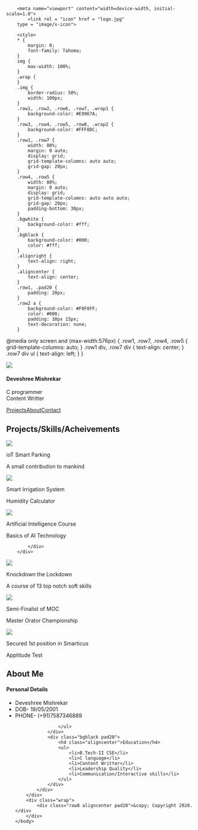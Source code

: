 
<html>
	<head>
		<title>My First HTML Page</title>

		<meta name="viewport" content="width=device-width, initial-scale=1.0">
		    <link rel = "icon" href = "logo.jpg" 
        type = "image/x-icon"> 

		<style>
		* {
			margin: 0;
			font-family: Tahoma;
		}
		img {
			max-width: 100%;
		}
		.wrap {
		}
		.img {
			border-radius: 50%;
			width: 100px;
		}
		.row1, .row2, .row6, .row7, .wrap1 {
			background-color: #E9967A;
		}
		.row3, .row4, .row5, .row8, .wrap2 {
			background-color: #FFF8DC;
		}
        .row1, .row7 {
			width: 80%;
			margin: 0 auto;
			display: grid;
			grid-template-columns: auto auto;
			grid-gap: 20px;
		}
		.row4, .row5 {
			width: 80%;
			margin: 0 auto;
			display: grid;
			grid-template-columns: auto auto auto;
			grid-gap: 20px;
			padding-bottom: 30px;
		}
		.bgwhite {
			background-color: #fff;
		}
		.bgblack {
			background-color: #000;
			color: #fff;
		}
		.alignright {
			text-align: right;
		}
		.aligncenter {
			text-align: center;
		}
		.row1, .pad20 {
			padding: 20px;
		}
		.row2 a {
			background-color: #F0F8FF;
			color: #000;
			padding: 10px 15px;
			text-decoration: none;
		}

 @media only screen and (max-width:576px) {
			.row1, .row7, .row4, .row5 {
				grid-template-columns: auto;
			}
			.row1 div, .row7 div {
				text-align: center;
			}
			.row7 div ul {
				text-align: left;
			}
		}
		</style>
	</head>
<body>
		<div class="wrap1">
			<div class="row1">
				<div><img src="deveshree.jpg" class="img"></div>
				<div class="alignright pad20">
					<h4>Deveshree Mishrekar</h4>
					<p>C programmer<br>
					Content Writter</p>
				</div>
			</div>
		</div>
		<div class="wrap">
			<div class="row2 aligncenter pad20">
				<a href="">Projects</a><a href="">About</a><a href="">Contact</a>
			</div>
		</div>
		<div class="wrap">
			<div class="row3 aligncenter pad20">
				<h2>Projects/Skills/Acheivements</h2>
			</div>
		</div>
<div class="wrap2">
			<div class="row4">
				<div>
					<img src="IoT SP.jpg">
					<p>ioT Smart Parking</p>
					<p>A small contribution to mankind</p>
				</div>
				<div>
					<img src="humidity.jpeg">
					<p>Smart Irrigation System</p>
					<p>Humidity Calculator</p>
				</div>
				<div>
					<img src="AI.JPG">
					<p>Artificial Intelligence Course</p>
					<p>Basics of AI Technology</p>
				</div>
				
			</div>
		</div>

<div class="wrap2">
			<div class="row5">
				<div>
					<img src="Knock.JPG">
					<p>Knockdown the Lockdown</p>
					<p>A course of 13 top notch soft skills</p>
				</div>
				<div>
					<img src="MOC.JPG">
					<p>Semi-Finalist of MOC</p>
					<p>Master Orator Championship</p>
				</div>
				<div>
					<img src="Smarticus.PNG">
					<p>Secured 1st position in Smarticus</p>
					<p>Apptitude Test </p>
				</div>
			</div>
		</div>
		<div class="wrap">
			<div class="row6 aligncenter pad20">
				<h2>About Me</h2>
			</div>
		</div>
<div class="wrap1">
			<div class="row7">
				<div class="bgwhite pad20">
					<h4 class="aligncenter">Personal Details</h4>
					<ul>
						<li>Deveshree Mishrekar</li>
						<li>DOB- 19/05/2001</li>
						<li>PHONE- (+91)7587346889</li>
						
					</ul>
				</div>
				<div class="bgblack pad20">
					<h4 class="aligncenter">Education</h4>
					<ul>
						<li>B.Tech-II CSE</li>
						<li>C language</li>
						<li>Content Writter</li>
						<li>Leadership Quality</li>
				        <li>Communication/Interactive skills</li>
					</ul>
				</div>
			</div>
		</div>
		<div class="wrap">
			<div class="row8 aligncenter pad20">&copy; Copyright 2020.</div>
		</div>
	</body>
</html>
